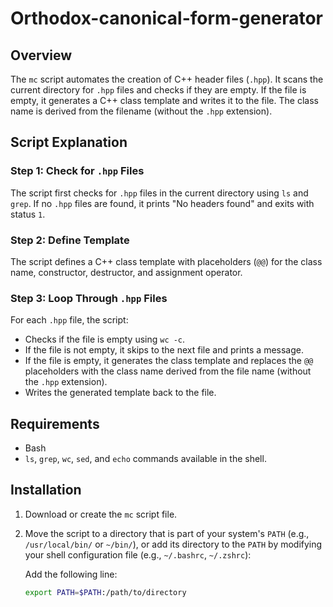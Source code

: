 # Orthodox-canonical-form-generator

## Overview
The `mc` script automates the creation of C++ header files (`.hpp`). It scans the current directory for `.hpp` files and checks if they are empty. If the file is empty, it generates a C++ class template and writes it to the file. The class name is derived from the filename (without the `.hpp` extension).

## Script Explanation

### Step 1: Check for `.hpp` Files
The script first checks for `.hpp` files in the current directory using `ls` and `grep`. If no `.hpp` files are found, it prints "No headers found" and exits with status `1`.

### Step 2: Define Template
The script defines a C++ class template with placeholders (`@@`) for the class name, constructor, destructor, and assignment operator.

### Step 3: Loop Through `.hpp` Files
For each `.hpp` file, the script:
- Checks if the file is empty using `wc -c`.
- If the file is not empty, it skips to the next file and prints a message.
- If the file is empty, it generates the class template and replaces the `@@` placeholders with the class name derived from the file name (without the `.hpp` extension).
- Writes the generated template back to the file.

## Requirements
- Bash
- `ls`, `grep`, `wc`, `sed`, and `echo` commands available in the shell.

## Installation

1. Download or create the `mc` script file.
2. Move the script to a directory that is part of your system's `PATH` (e.g., `/usr/local/bin/` or `~/bin/`), or add its directory to the `PATH` by modifying your shell configuration file (e.g., `~/.bashrc`, `~/.zshrc`):
   
   Add the following line:
   ```bash
   export PATH=$PATH:/path/to/directory
